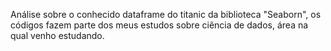 Análise sobre o conhecido dataframe do titanic da biblioteca "Seaborn", os códigos fazem parte dos meus estudos sobre ciência de dados, área na qual venho estudando. 

